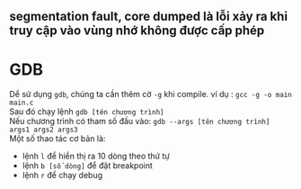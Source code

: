 ## segmentation fault, core dumped là lỗi xảy ra khi truy cập vào vùng nhớ không được cấp phép </br>
# GDB
Dể sử dụng `gdb`, chúng ta cần thêm cờ `-g` khi compile. ví dụ : `gcc -g -o main main.c` </br>
Sau đó chạy lệnh `gdb [tên chương trình]` </br>
Nếu chương trình có tham số đầu vào: `gdb --args [tên chương trình] args1 args2 args3` </br>
Một số thao tác cơ bản là:
- lệnh `l` để hiển thị ra 10 dòng theo thứ tự </br>
- lệnh `b [số dòng]` để đặt breakpoint
- lệnh `r` để chạy debug
